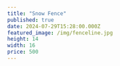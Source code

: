 ```yaml
---
title: "Snow Fence"
published: true
date: 2024-07-29T15:28:00.000Z
featured_image: /img/fenceline.jpg
height: 14
width: 16
price: 500
---
```

